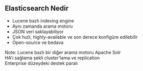 ## Elasticsearch Nedir

- Lucene bazlı indexing engine
- Aynı zamanda arama motoru
- JSON veri saklayabiliyor
- Çok hızlı, highly-available ve son derece konfigüre edilebilir
- Open-source ve bedava

Note:
Lucene bazlı bir diğer arama motoru Apache Solr  
HA'i sağlama şekli cluster'lama ve replication  
Enterprise düzeydeki destek paralı  
